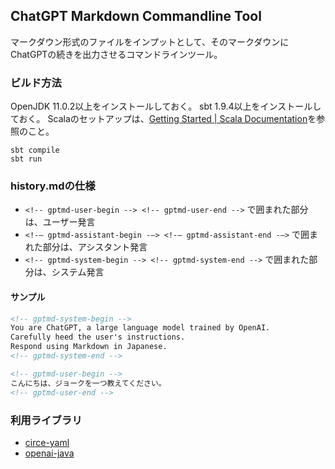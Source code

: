 ## ChatGPT Markdown Commandline Tool
マークダウン形式のファイルをインプットとして、そのマークダウンにChatGPTの続きを出力させるコマンドラインツール。

### ビルド方法
OpenJDK 11.0.2以上をインストールしておく。
sbt 1.9.4以上をインストールしておく。
Scalaのセットアップは、[Getting Started | Scala Documentation](https://docs.scala-lang.org/getting-started/index.html)を参照のこと。

```
sbt compile
sbt run
```

### history.mdの仕様

-  `<!-- gptmd-user-begin --> <!-- gptmd-user-end -->` で囲まれた部分は、ユーザー発言
- `<!-— gptmd-assistant-begin -—> <!-— gptmd-assistant-end -—>` で囲まれた部分は、アシスタント発言
- `<!-- gptmd-system-begin --> <!-- gptmd-system-end -->` で囲まれた部分は、システム発言


#### サンプル
```markdown
<!-- gptmd-system-begin -->
You are ChatGPT, a large language model trained by OpenAI.
Carefully heed the user's instructions.
Respond using Markdown in Japanese.
<!-- gptmd-system-end -->

<!-- gptmd-user-begin -->
こんにちは、ジョークを一つ教えてください。
<!-- gptmd-user-end -->
```


### 利用ライブラリ

- [circe-yaml](https://github.com/circe/circe-yaml)
- [openai-java](https://github.com/TheoKanning/openai-java)